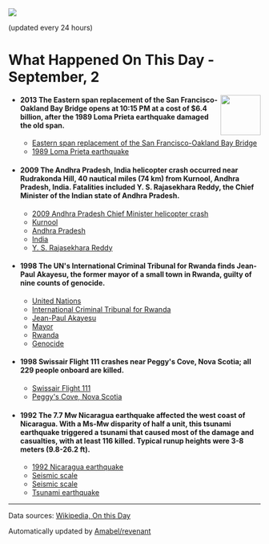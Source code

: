 <img src="https://img.shields.io/badge/last%20updated%20at-2020--09--02%2000%3A10%20(UTC)-brightgreen?style=for-the-badge">

(updated every 24 hours)

# What Happened On This Day - September, 2

<img align="right" src="https://user-images.githubusercontent.com/12688422/87848414-3e9d0800-c91b-11ea-84df-7ebcb2c52b8d.png" width="80px">

- #### 2013 The Eastern span replacement of the San Francisco-Oakland Bay Bridge opens at 10:15 PM at a cost of $6.4 billion, after the 1989 Loma Prieta earthquake damaged the old span.

  - [Eastern span replacement of the San Francisco-Oakland Bay Bridge](https://wikipedia.org/wiki/Eastern_span_replacement_of_the_San_Francisco%E2%80%93Oakland_Bay_Bridge)
  - [1989 Loma Prieta earthquake](https://wikipedia.org/wiki/1989_Loma_Prieta_earthquake)

- #### 2009 The Andhra Pradesh, India helicopter crash occurred near Rudrakonda Hill, 40 nautical miles (74 km) from Kurnool, Andhra Pradesh, India. Fatalities included Y. S. Rajasekhara Reddy, the Chief Minister of the Indian state of Andhra Pradesh.

  - [2009 Andhra Pradesh Chief Minister helicopter crash](https://wikipedia.org/wiki/2009_Andhra_Pradesh_Chief_Minister_helicopter_crash)
  - [Kurnool](https://wikipedia.org/wiki/Kurnool)
  - [Andhra Pradesh](https://wikipedia.org/wiki/Andhra_Pradesh)
  - [India](https://wikipedia.org/wiki/India)
  - [Y. S. Rajasekhara Reddy](https://wikipedia.org/wiki/Y._S._Rajasekhara_Reddy)

- #### 1998 The UN's International Criminal Tribunal for Rwanda finds Jean-Paul Akayesu, the former mayor of a small town in Rwanda, guilty of nine counts of genocide.

  - [United Nations](https://wikipedia.org/wiki/United_Nations)
  - [International Criminal Tribunal for Rwanda](https://wikipedia.org/wiki/International_Criminal_Tribunal_for_Rwanda)
  - [Jean-Paul Akayesu](https://wikipedia.org/wiki/Jean-Paul_Akayesu)
  - [Mayor](https://wikipedia.org/wiki/Mayor)
  - [Rwanda](https://wikipedia.org/wiki/Rwanda)
  - [Genocide](https://wikipedia.org/wiki/Genocide)

- #### 1998 Swissair Flight 111 crashes near Peggy's Cove, Nova Scotia; all 229 people onboard are killed.

  - [Swissair Flight 111](https://wikipedia.org/wiki/Swissair_Flight_111)
  - [Peggy's Cove, Nova Scotia](https://wikipedia.org/wiki/Peggy%27s_Cove,_Nova_Scotia)

- #### 1992 The 7.7 Mw Nicaragua earthquake affected the west coast of Nicaragua. With a Ms-Mw disparity of half a unit, this tsunami earthquake triggered a tsunami that caused most of the damage and casualties, with at least 116 killed. Typical runup heights were 3-8 meters (9.8-26.2 ft).

  - [1992 Nicaragua earthquake](https://wikipedia.org/wiki/1992_Nicaragua_earthquake)
  - [Seismic scale](https://wikipedia.org/wiki/Seismic_scale#Ms)
  - [Seismic scale](https://wikipedia.org/wiki/Seismic_scale#Mw)
  - [Tsunami earthquake](https://wikipedia.org/wiki/Tsunami_earthquake)
---

Data sources: [Wikipedia, On this Day](https://byabbe.se/on-this-day/)

Automatically updated by [Amabel/revenant](https://github.com/Amabel/revenant)